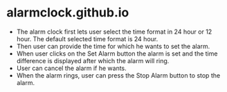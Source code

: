 # alarmclock.github.io

- The alarm clock first lets user select the time format in 24 hour or 12 hour. The default selected time format is 24 hour.
- Then user can provide the time for which he wants to set the alarm.
- When user clicks on the Set Alarm button the alarm is set and the time difference is displayed after which the alarm will ring.
- User can cancel the alarm if he wants.
- When the alarm rings, user can press the Stop Alarm button to stop the alarm.

